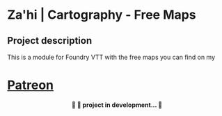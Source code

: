 # Za'hi | Cartography - Free Maps

## Project description
<p>This is a module for Foundry VTT with the free maps you can find on my <h1> <a href="https://www.patreon.com/zahithemage">Patreon</a></h1></p>
<h4 align="center"> 
	🚧 🚀 project in development...  🚧
</h4>
